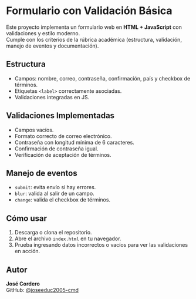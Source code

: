 # Formulario con Validación Básica

Este proyecto implementa un formulario web en **HTML + JavaScript** con validaciones y estilo moderno.  
Cumple con los criterios de la rúbrica académica (estructura, validación, manejo de eventos y documentación).

##  Estructura
- Campos: nombre, correo, contraseña, confirmación, país y checkbox de términos.
- Etiquetas `<label>` correctamente asociadas.
- Validaciones integradas en JS.

##  Validaciones Implementadas
- Campos vacíos.
- Formato correcto de correo electrónico.
- Contraseña con longitud mínima de 6 caracteres.
- Confirmación de contraseña igual.
- Verificación de aceptación de términos.

##  Manejo de eventos
- `submit`: evita envío si hay errores.
- `blur`: valida al salir de un campo.
- `change`: valida el checkbox de términos.

##  Cómo usar
1. Descarga o clona el repositorio.
2. Abre el archivo `index.html` en tu navegador.
3. Prueba ingresando datos incorrectos o vacíos para ver las validaciones en acción.

##  Autor
**José Cordero**  
GitHub: [@joseeduc2005-cmd](https://github.com/joseeduc2005-cmd)
